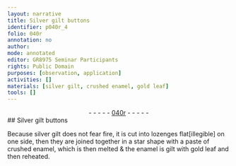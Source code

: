 ```yaml
---
layout: narrative
title: Silver gilt buttons
identifier: p040r_4
folio: 040r
annotation: no
author:
mode: annotated
editor: GR8975 Seminar Participants
rights: Public Domain
purposes: [observation, application]
activities: []
materials: [silver gilt, crushed enamel, gold leaf]
tools: []
---
```


 <div class="folio" align="center">- - - - - <a href="hhttp://gallica.bnf.fr/ark:/12148/btv1b10500001g/f85.image" target="_blank">040r</a> - - - - - </div>   
## Silver gilt buttons

 
Because <span class="material">silver gilt</span> does not fear fire, it is cut into lozenges flat[illegible] on one side, then they are joined together in a star shape with a paste of <span class="material">crushed enamel</span>, which is then melted & the enamel is gilt with <span class="material">gold leaf</span> and then reheated.
 
